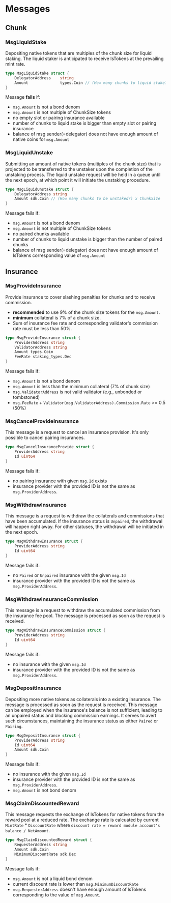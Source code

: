 <!-- order: 4 -->

# Messages

## Chunk

### MsgLiquidStake

Depositing native tokens that are multiples of the chunk size for liquid staking. 
The liquid staker is anticipated to receive lsTokens at the prevailing mint rate.

```go
type MsgLiquidStake struct {
	DelegatorAddress    string
	Amount              types.Coin // (How many chunks to liquid stake?) x ChunkSize
}
```

Message **fails** if:

- `msg.Amount` is not a bond denom
- `msg.Amount` is not multiple of ChunkSize tokens
- no empty slot or pairing insurance available
- number of chunks to liquid stake is bigger than empty slot or pairing insurance
- balance of msg sender(=delegator) does not have enough amount of native coins for `msg.Amount`

### MsgLiquidUnstake

Submitting an amount of native tokens (multiples of the chunk size) that is projected to be transferred to the unstaker upon the completion of the unstaking process. 
The liquid unstake request will be held in a queue until the next epoch, at which point it will initiate the unstaking procedure.

```go
type MsgLiquidUnstake struct {
	DelegatorAddress string
	Amount sdk.Coin // (How many chunks to be unstaked?) x ChunkSize
}
```

Message fails if:

- `msg.Amount` is not a bond denom
- `msg.Amount` is not multiple of ChunkSize tokens
- no paired chunks available
- number of chunks to liquid unstake is bigger than the number of paired chunks
- balance of msg sender(=delegator) does not have enough amount of lsTokens corresponding value of `msg.Amount`

## Insurance

### MsgProvideInsurance

Provide insurance to cover slashing penalties for chunks and to receive commission. 
* **recommended** to use 9% of the chunk size tokens for the `msg.Amount`.
* **minimum** collateral is 7% of a chunk size.
* Sum of insurance fee rate and corresponding validator's commission rate must be less than 50%.

```go
type MsgProvideInsurance struct {
	ProviderAddress string
	ValidatorAddress string
	Amount types.Coin
	FeeRate staking_types.Dec
}
```

Message fails if:

- `msg.Amount` is not a bond denom
- `msg.Amount` is less than the minimum collateral (7% of chunk size)
- `msg.ValidatorAddress` is not valid validator (e.g., unbonded or tombstoned)
- `msg.FeeRate` + `Validator(msg.ValidatorAddress).Commission.Rate` >= 0.5 (50%)

### MsgCancelProvideInsurance

This message is a request to cancel an insurance provision. It's only possible to cancel pairing insurances.
```go
type MsgCancelInsuranceProvide struct {
	ProviderAddress string
	Id uint64 
}
```

Message fails if:

- no pairing insurance with given `msg.Id` exists
- insurance provider with the provided ID is not the same as `msg.ProviderAddress`.

### MsgWithdrawInsurance

This message is a request to withdraw the collaterals and commissions that have been accumulated. If the insurance status is `Unpaired`, the withdrawal will happen right away. For other statuses, the withdrawal will be initiated in the next epoch.

```go
type MsgWithdrawInsurance struct {
	ProviderAddress string
	Id uint64 
}
```

Message fails if:

- no `Paired` or `Unpaired` insurance with the given `msg.Id`
- insurance provider with the provided ID is not the same as `msg.ProviderAddress`.



### MsgWithdrawInsuranceCommission

This message is a request to withdraw the accumulated commission from the insurance fee pool. The message is processed as soon as the request is received.

```go
type MsgWithdrawInsuranceCommission struct {
	ProviderAddress string
	Id uint64 
}
```

Message fails if:

- no insurance with the given `msg.Id`
- insurance provider with the provided ID is not the same as `msg.ProviderAddress`.

### MsgDepositInsurance

Depositing more native tokens as collaterals into a existing insurance. The message is processed as soon as the request is received.
This message can be employed when the insurance's balance is not sufficient, leading to an unpaired status and blocking commission earnings. 
It serves to avert such circumstances, maintaining the insurance status as either `Paired` or `Pairing`.

```go
type MsgDepositInsurance struct {
	ProviderAddress string
	Id uint64 
	Amount sdk.Coin
}
```

Message fails if:

- no insurance with the given `msg.Id`
- insurance provider with the provided ID is not the same as `msg.ProviderAddress`.
- `msg.Amount` is not bond denom

### MsgClaimDiscountedReward

This message requests the exchange of lsTokens for native tokens from the reward pool at a reduced rate.
The exchange rate is calcuated by current `MintRate` * `DiscountRate` where `discount rate = reward module account's balance / NetAmount`.
```go
type MsgClaimDiscountedReward struct {
	RequesterAddress string
	Amount sdk.Coin
	MinimumDiscountRate sdk.Dec
}
```

Message fails if:

- `msg.Amount` is not a liquid bond denom
- current discount rate is lower than `msg.MinimumDiscountRate` 
- `msg.RequesterAddress` doesn't have enough amount of lsTokens corresponding to the value of `msg.Amount`.




